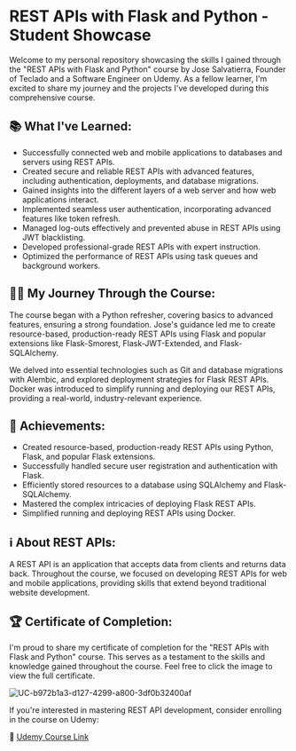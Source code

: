 # REST APIs with Flask and Python - Student Showcase

Welcome to my personal repository showcasing the skills I gained through the "REST APIs with Flask and Python" course by Jose Salvatierra, Founder of Teclado and a Software Engineer on Udemy. As a fellow learner, I'm excited to share my journey and the projects I've developed during this comprehensive course.

## 📚 What I've Learned:

- Successfully connected web and mobile applications to databases and servers using REST APIs.
- Created secure and reliable REST APIs with advanced features, including authentication, deployments, and database migrations.
- Gained insights into the different layers of a web server and how web applications interact.
- Implemented seamless user authentication, incorporating advanced features like token refresh.
- Managed log-outs effectively and prevented abuse in REST APIs using JWT blacklisting.
- Developed professional-grade REST APIs with expert instruction.
- Optimized the performance of REST APIs using task queues and background workers.

## 👩‍💻 My Journey Through the Course:

The course began with a Python refresher, covering basics to advanced features, ensuring a strong foundation. Jose's guidance led me to create resource-based, production-ready REST APIs using Flask and popular extensions like Flask-Smorest, Flask-JWT-Extended, and Flask-SQLAlchemy.

We delved into essential technologies such as Git and database migrations with Alembic, and explored deployment strategies for Flask REST APIs. Docker was introduced to simplify running and deploying our REST APIs, providing a real-world, industry-relevant experience.

## 🎯 Achievements:

- Created resource-based, production-ready REST APIs using Python, Flask, and popular Flask extensions.
- Successfully handled secure user registration and authentication with Flask.
- Efficiently stored resources to a database using SQLAlchemy and Flask-SQLAlchemy.
- Mastered the complex intricacies of deploying Flask REST APIs.
- Simplified running and deploying REST APIs using Docker.

## ℹ️ About REST APIs:

A REST API is an application that accepts data from clients and returns data back. Throughout the course, we focused on developing REST APIs for web and mobile applications, providing skills that extend beyond traditional website development.

## 🏆 Certificate of Completion:

I'm proud to share my certificate of completion for the "REST APIs with Flask and Python" course. This serves as a testament to the skills and knowledge gained throughout the course. Feel free to click the image to view the full certificate.

![UC-b972b1a3-d127-4299-a800-3df0b32400af](https://github.com/HooryaR/rest-apis-flask-python/assets/101716151/b13c5c52-b2b2-43f7-8969-4fa271d74e14)

If you're interested in mastering REST API development, consider enrolling in the course on Udemy:

🔗 [Udemy Course Link](https://www.udemy.com/course/rest-api-flask-and-python/)




